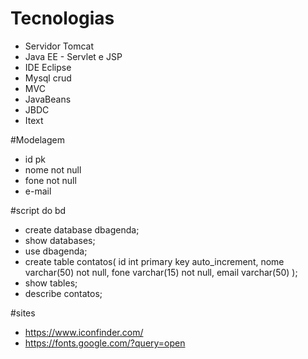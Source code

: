 # Tecnologias

- Servidor Tomcat
- Java EE - Servlet e JSP
- IDE Eclipse
- Mysql crud
- MVC
- JavaBeans
- JBDC
- Itext

#Modelagem
- id pk
- nome not null
- fone not null
- e-mail

#script do bd
- create database dbagenda;
- show databases;
- use dbagenda;
- create table contatos(
	id int primary key auto_increment,
    nome varchar(50) not null,
    fone varchar(15) not null,
    email varchar(50)
); 
- show tables;
- describe contatos;

#sites
- https://www.iconfinder.com/
- https://fonts.google.com/?query=open
